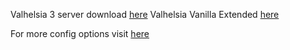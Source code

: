Valhelsia 3 server download [here](https://www.curseforge.com/minecraft/modpacks/valhelsia-3/files/3707304)
Valhelsia Vanilla Extended [here](https://www.curseforge.com/minecraft/modpacks/valhelsia-enhanced-vanilla/files/3983603)

For more config options visit [here](https://github.com/itzg/docker-minecraft-server)